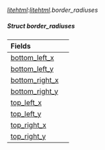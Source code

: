 _[litehtml](../../modules/litehtml/litehtml-module.md):[litehtml](../../modules/litehtml/litehtml-module.md).border\_radiuses_
##### Struct border\_radiuses

| Fields | |
|:---|:---|
| [bottom\_left\_x](litehtml-border_radiuses-bottom_left_x.md) |  |
| [bottom\_left\_y](litehtml-border_radiuses-bottom_left_y.md) |  |
| [bottom\_right\_x](litehtml-border_radiuses-bottom_right_x.md) |  |
| [bottom\_right\_y](litehtml-border_radiuses-bottom_right_y.md) |  |
| [top\_left\_x](litehtml-border_radiuses-top_left_x.md) |  |
| [top\_left\_y](litehtml-border_radiuses-top_left_y.md) |  |
| [top\_right\_x](litehtml-border_radiuses-top_right_x.md) |  |
| [top\_right\_y](litehtml-border_radiuses-top_right_y.md) |  |
